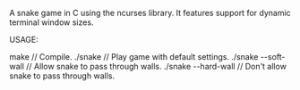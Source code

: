 A snake game in C using the ncurses library.
It features support for dynamic terminal window sizes.

USAGE:

  make                 // Compile.
  ./snake              // Play game with default settings.
  ./snake --soft-wall  // Allow snake to pass through walls.
  ./snake --hard-wall  // Don't allow snake to pass through walls.